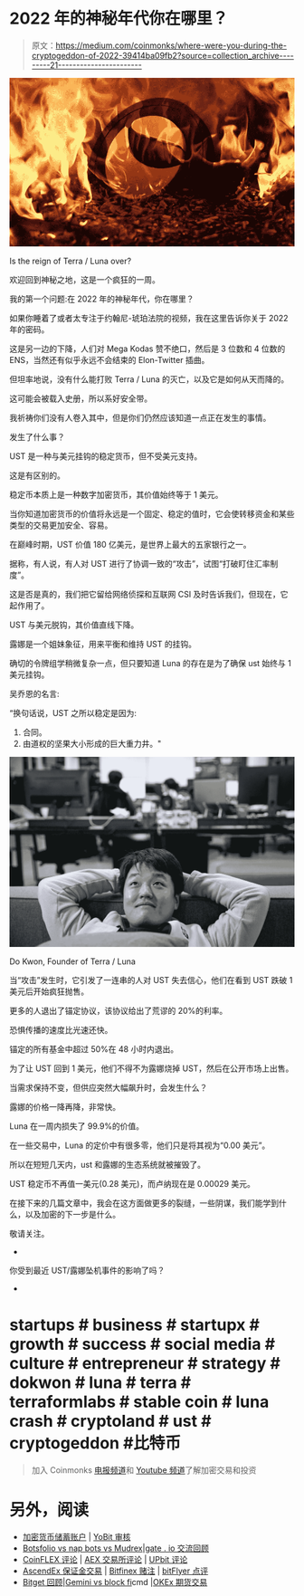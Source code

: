 # 2022 年的神秘年代你在哪里？

> 原文：<https://medium.com/coinmonks/where-were-you-during-the-cryptogeddon-of-2022-39414ba09fb2?source=collection_archive---------21----------------------->

![](img/7b72cfe148daa3f4e0592c713a71a696.png)

Is the reign of Terra / Luna over?

欢迎回到神秘之地，这是一个疯狂的一周。

我的第一个问题:在 2022 年的神秘年代，你在哪里？

如果你睡着了或者太专注于约翰尼-琥珀法院的视频，我在这里告诉你关于 2022 年的密码。

这是另一边的下降，人们对 Mega Kodas 赞不绝口，然后是 3 位数和 4 位数的 ENS，当然还有似乎永远不会结束的 Elon-Twitter 插曲。

但坦率地说，没有什么能打败 Terra / Luna 的灭亡，以及它是如何从天而降的。

这可能会被载入史册，所以系好安全带。

我祈祷你们没有人卷入其中，但是你们仍然应该知道一点正在发生的事情。

发生了什么事？

UST 是一种与美元挂钩的稳定货币，但不受美元支持。

这是有区别的。

稳定币本质上是一种数字加密货币，其价值始终等于 1 美元。

当你知道加密货币的价值将永远是一个固定、稳定的值时，它会使转移资金和某些类型的交易更加安全、容易。

在巅峰时期，UST 价值 180 亿美元，是世界上最大的五家银行之一。

据称，有人说，有人对 UST 进行了协调一致的“攻击”，试图“打破盯住汇率制度”。

这是否是真的，我们把它留给网络侦探和互联网 CSI 及时告诉我们，但现在，它起作用了。

UST 与美元脱钩，其价值直线下降。

露娜是一个姐妹象征，用来平衡和维持 UST 的挂钩。

确切的令牌组学稍微复杂一点，但只要知道 Luna 的存在是为了确保 ust 始终与 1 美元挂钩。

吴乔恩的名言:

“换句话说，UST 之所以稳定是因为:

1.  合同。
2.  由道权的坚果大小形成的巨大重力井。"

![](img/195f4d7ab645ba8634f3e5896bd5f48e.png)

Do Kwon, Founder of Terra / Luna

当“攻击”发生时，它引发了一连串的人对 UST 失去信心，他们在看到 UST 跌破 1 美元后开始疯狂抛售。

更多的人退出了锚定协议，该协议给出了荒谬的 20%的利率。

恐惧传播的速度比光速还快。

锚定的所有基金中超过 50%在 48 小时内退出。

为了让 UST 回到 1 美元，他们不得不为露娜烧掉 UST，然后在公开市场上出售。

当需求保持不变，但供应突然大幅飙升时，会发生什么？

露娜的价格一降再降，非常快。

Luna 在一周内损失了 99.9%的价值。

在一些交易中，Luna 的定价中有很多零，他们只是将其视为“0.00 美元”。

所以在短短几天内，ust 和露娜的生态系统就被摧毁了。

UST 稳定币不再值一美元(0.28 美元)，而卢纳现在是 0.00029 美元。

在接下来的几篇文章中，我会在这方面做更多的裂缝，一些阴谋，我们能学到什么，以及加密的下一步是什么。

敬请关注。

-

你受到最近 UST/露娜坠机事件的影响了吗？

-

# startups # business # startupx # growth # success # social media # culture # entrepreneur # strategy # dokwon # luna # terra # terraformlabs # stable coin # luna crash # cryptoland # ust # cryptogeddon #比特币

> 加入 Coinmonks [电报频道](https://t.me/coincodecap)和 [Youtube 频道](https://www.youtube.com/c/coinmonks/videos)了解加密交易和投资

# 另外，阅读

*   [加密货币储蓄账户](/coinmonks/cryptocurrency-savings-accounts-be3bc0feffbf) | [YoBit 审核](/coinmonks/yobit-review-175464162c62)
*   [Botsfolio vs nap bots vs Mudrex](/coinmonks/botsfolio-vs-napbots-vs-mudrex-c81344970c02)|[gate . io 交流回顾](/coinmonks/gate-io-exchange-review-61bf87b7078f)
*   [CoinFLEX 评论](https://coincodecap.com/coinflex-review) | [AEX 交易所评论](https://coincodecap.com/aex-exchange-review) | [UPbit 评论](https://coincodecap.com/upbit-review)
*   [AscendEx 保证金交易](https://coincodecap.com/ascendex-margin-trading) | [Bitfinex 赌注](https://coincodecap.com/bitfinex-staking) | [bitFlyer 点评](https://coincodecap.com/bitflyer-review)
*   [Bitget 回顾](https://coincodecap.com/bitget-review)|[Gemini vs block fi](https://coincodecap.com/gemini-vs-blockfi)cmd |[OKEx 期货交易](https://coincodecap.com/okex-futures-trading)